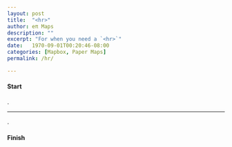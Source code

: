 ```yaml
---
layout: post
title:  "<hr>"
author: eπ Maps
description: ""
excerpt: "For when you need a `<hr>`"
date:   1970-09-01T00:20:46-08:00
categories: [Mapbox, Paper Maps]
permalink: /hr/

---
```


#### Start

.

---

.

#### Finish
